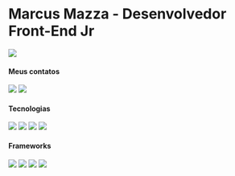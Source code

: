 <div>
  <h1>Marcus Mazza - Desenvolvedor Front-End Jr</h1>
  <a href="https://github.com/m-mazza/">
    <img src="https://github-readme-stats.vercel.app/api?username=m-mazza&show_icons=true&theme=dark#gh-dark-mode-only">
  </a>
</div>

<div>
  <div>
    <h4>Meus contatos</h4>
  </div>
  <!-- LinkedIn -->
  <a href="https://www.linkedin.com/in/marcus-mazza-5a6497190/"><img src="https://img.shields.io/badge/LinkedIn-0077B5?style=for-the-badge&logo=linkedin&logoColor=white"></a>
  <!-- WhatsApp -->
  <a href="https://wa.me/5513981074396?text=Olá%20Marcus!%20Estava%20no%20seu%20github%20e%20resolvi%20entrar%20em%20contato%20com%20você">
    <img src="https://img.shields.io/badge/WhatsApp-25D366?style=for-the-badge&logo=whatsapp&logoColor=white">
  </a>
</div>

<div>
  <div>
    <h4>Tecnologias</h4>
  </div>
  <!-- HTML 5 -->
  <img src="https://img.shields.io/badge/HTML5-E34F26?style=for-the-badge&logo=html5&logoColor=white">
  <!-- CSS3 -->
  <img src="https://img.shields.io/badge/CSS3-1572B6?style=for-the-badge&logo=css3&logoColor=white">
  <!-- Javasrcript -->
  <img src="https://img.shields.io/badge/JavaScript-F7DF1E?style=for-the-badge&logo=javascript&logoColor=black">
  <!-- PHP -->
  <img src="https://img.shields.io/badge/PHP-777BB4?style=for-the-badge&logo=php&logoColor=white">
</div>

<div>
  <div>
    <h4>Frameworks</h4>
  </div>
  <!-- JQuery -->
  <img src="https://img.shields.io/badge/jQuery-0769AD?style=for-the-badge&logo=jquery&logoColor=white">
  <!-- React -->
  <img src="https://img.shields.io/badge/React-20232A?style=for-the-badge&logo=react&logoColor=61DAFB">
  <!-- Bootstrap -->
  <img src="https://img.shields.io/badge/Bootstrap-563D7C?style=for-the-badge&logo=bootstrap&logoColor=white">  
  <!-- Laravel -->
  <img src="https://img.shields.io/badge/Laravel-FF2D20?style=for-the-badge&logo=laravel&logoColor=white">
</div>
